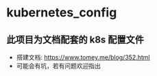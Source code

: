 # kubernetes_config
## 此项目为文档配套的 k8s 配置文件 
- 搭建文档: https://www.tomey.me/blog/352.html
- 可能会有坑，若有问题欢迎指出
